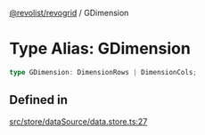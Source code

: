 [@revolist/revogrid](README.md) / GDimension

# Type Alias: GDimension

```ts
type GDimension: DimensionRows | DimensionCols;
```

## Defined in

[src/store/dataSource/data.store.ts:27](https://github.com/revolist/revogrid/blob/0ab93afcbb5b98b002edc76b162fc6cdefa047cd/src/store/dataSource/data.store.ts#L27)
